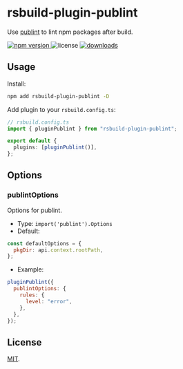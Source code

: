 # rsbuild-plugin-publint

Use [publint](https://github.com/bluwy/publint) to lint npm packages after build.

<p>
  <a href="https://npmjs.com/package/rsbuild-plugin-publint">
   <img src="https://img.shields.io/npm/v/rsbuild-plugin-publint?style=flat-square&colorA=564341&colorB=EDED91" alt="npm version" />
  </a>
  <img src="https://img.shields.io/badge/License-MIT-blue.svg?style=flat-square&colorA=564341&colorB=EDED91" alt="license" />
  <a href="https://npmcharts.com/compare/rsbuild-plugin-publint?minimal=true"><img src="https://img.shields.io/npm/dm/rsbuild-plugin-publint.svg?style=flat-square&colorA=564341&colorB=EDED91" alt="downloads" /></a>
</p>

## Usage

Install:

```bash
npm add rsbuild-plugin-publint -D
```

Add plugin to your `rsbuild.config.ts`:

```ts
// rsbuild.config.ts
import { pluginPublint } from "rsbuild-plugin-publint";

export default {
  plugins: [pluginPublint()],
};
```

## Options

### publintOptions

Options for publint.

- Type: `import('publint').Options`
- Default:

```js
const defaultOptions = {
  pkgDir: api.context.rootPath,
};
```

- Example:

```js
pluginPublint({
  publintOptions: {
    rules: {
      level: "error",
    },
  },
});
```

## License

[MIT](./LICENSE).
